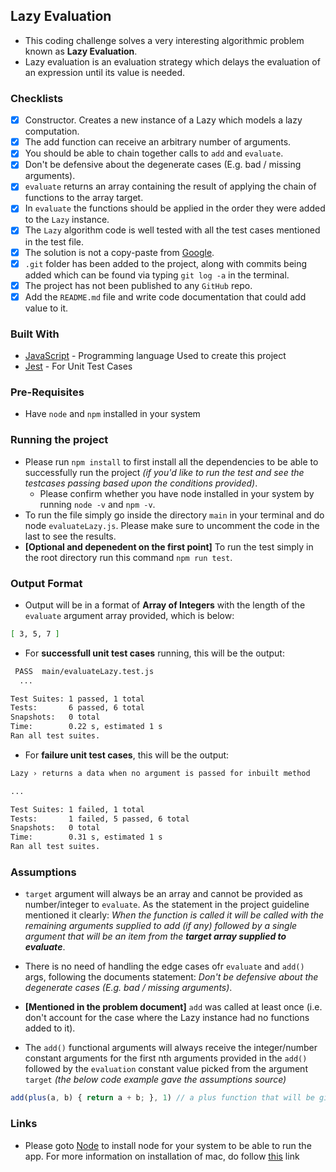 ## Lazy Evaluation

- This coding challenge solves a very interesting algorithmic problem known as **Lazy Evaluation**.
- Lazy evaluation is an evaluation strategy which delays the evaluation of an expression until its value is needed.

### Checklists

- [x] Constructor. Creates a new instance of a Lazy which models a lazy computation.
- [x] The add function can receive an arbitrary number of arguments.
- [x] You should be able to chain together calls to `add` and `evaluate`.
- [x] Don't be defensive about the degenerate cases (E.g. bad / missing arguments).
- [x] `evaluate` returns an array containing the result of applying the chain of functions to the
      array target.
- [x] In `evaluate` the functions should be applied in the order they were added to the `Lazy` instance.
- [x] The `Lazy` algorithm code is well tested with all the test cases mentioned in the test file.
- [x] The solution is not a copy-paste from [Google](https://google.com/).
- [x] `.git` folder has been added to the project, along with commits being added which can be found via typing `git log -a` in the terminal.
- [x] The project has not been published to any `GitHub` repo.
- [x] Add the `README.md` file and write code documentation that could add value to it.

### Built With

- [JavaScript](https://developer.mozilla.org/en-US/docs/Web/JavaScript) - Programming language Used to create this project
- [Jest](https://jestjs.io/) - For Unit Test Cases

### Pre-Requisites

- Have `node` and `npm` installed in your system

### Running the project

- Please run `npm install` to first install all the dependencies to be able to successfully run the project _(if you'd like to run the test and see the testcases passing based upon the conditions provided)_.
  - Please confirm whether you have node installed in your system by running `node -v` and `npm -v`.
- To run the file simply go inside the directory `main` in your terminal and do node `evaluateLazy.js`. Please make sure to uncomment the code in the last to see the results.
- **[Optional and depenedent on the first point]** To run the test simply in the root directory run this command `npm run test`.

### Output Format

- Output will be in a format of **Array of Integers** with the length of the `evaluate` argument array provided, which is below:

```bash
[ 3, 5, 7 ]
```

- For **successfull unit test cases** running, this will be the output:

```bash
 PASS  main/evaluateLazy.test.js
  ...

Test Suites: 1 passed, 1 total
Tests:       6 passed, 6 total
Snapshots:   0 total
Time:        0.22 s, estimated 1 s
Ran all test suites.
```

- For **failure unit test cases**, this will be the output:

```bash
Lazy › returns a data when no argument is passed for inbuilt method

...

Test Suites: 1 failed, 1 total
Tests:       1 failed, 5 passed, 6 total
Snapshots:   0 total
Time:        0.31 s, estimated 1 s
Ran all test suites.
```

### Assumptions

- `target` argument will always be an array and cannot be provided as number/integer to `evaluate`. As the statement in the project guideline mentioned it clearly: _When the function is called it will be called with the remaining arguments supplied to add (if any) followed by a single argument that will be an item from the **target array supplied to evaluate**_.

- There is no need of handling the edge cases ofr `evaluate` and `add()` args, following the documents statement: _Don't be defensive about the degenerate cases (E.g. bad / missing arguments)_.

- **[Mentioned in the problem document]** `add` was called at least once (i.e. don't account for the case where the Lazy instance had no functions added to it).
- The `add()` functional arguments will always receive the integer/number constant arguments for the first nth arguments provided in the `add()` followed by the `evaluation` constant value picked from the argument `target` _(the below code example gave the assumptions source)_

```javascript
add(plus(a, b) { return a + b; }, 1) // a plus function that will be given 1 as its first argument
```

### Links

- Please goto [Node](https://nodejs.org/en/download/) to install node for your system to be able to run the app. For more information on installation of mac, do follow [this](https://nodejs.org/en/download/package-manager/) link
